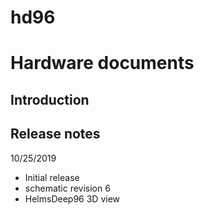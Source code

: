 # hd96
Hardware documents
====================================================

Introduction
------------------------

Release notes
-----------
10/25/2019
  - Initial release
  - schematic revision 6
  - HelmsDeep96 3D view